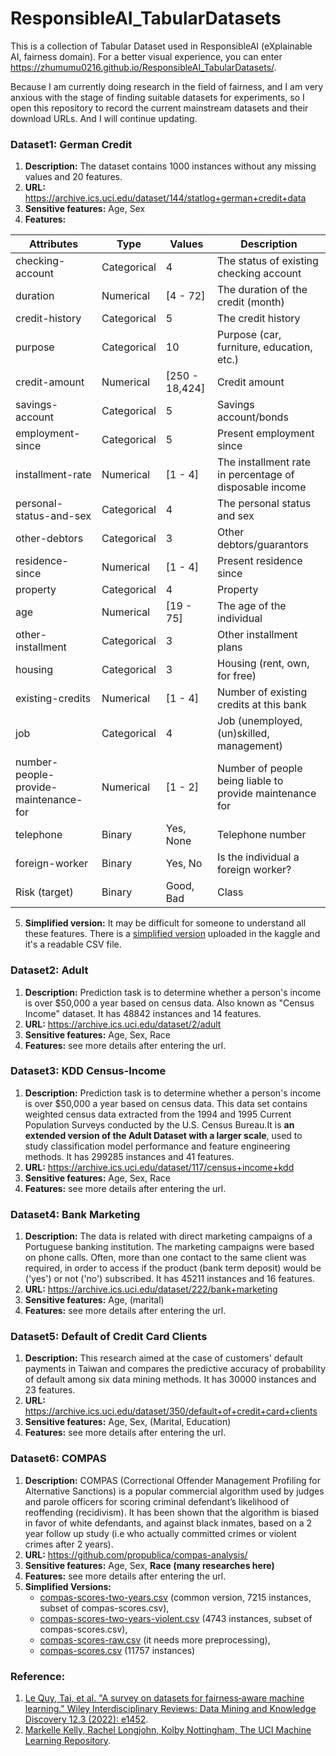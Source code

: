 # ResponsibleAI_TabularDatasets
This is a collection of Tabular Dataset used in ResponsibleAI (eXplainable AI, fairness domain).
For a better visual experience, you can enter https://zhumumu0216.github.io/ResponsibleAI_TabularDatasets/. 

Because I am currently doing research in the field of fairness, and I am very anxious with the stage of finding suitable datasets for experiments, so I open this repository to record the current mainstream datasets and their download URLs. And I will continue updating.

### Dataset1: German Credit

1. **Description:** The dataset contains 1000 instances without any missing values and 20 features.
2. **URL:** https://archive.ics.uci.edu/dataset/144/statlog+german+credit+data
3. **Sensitive features:** Age, Sex
4. **Features:**

| Attributes                           | Type         | Values              | Description                                                           |
|--------------------------------------|--------------|---------------------|-----------------------------------------------------------------------|
| checking-account                     | Categorical  | 4                   | The status of existing checking account                               |
| duration                             | Numerical    | [4 - 72]            | The duration of the credit (month)                                   |
| credit-history                       | Categorical  | 5                   | The credit history                                                    |
| purpose                              | Categorical  | 10                  | Purpose (car, furniture, education, etc.)                            |
| credit-amount                        | Numerical    | [250 - 18,424]      | Credit amount                                                         |
| savings-account                      | Categorical  | 5                   | Savings account/bonds                                                 |
| employment-since                     | Categorical  | 5                   | Present employment since                                              |
| installment-rate                     | Numerical    | [1 - 4]             | The installment rate in percentage of disposable income               |
| personal-status-and-sex              | Categorical  | 4                   | The personal status and sex                                           |
| other-debtors                        | Categorical  | 3                   | Other debtors/guarantors                                              |
| residence-since                      | Numerical    | [1 - 4]             | Present residence since                                               |
| property                             | Categorical  | 4                   | Property                                                              |
| age                                  | Numerical    | [19 - 75]           | The age of the individual                                             |
| other-installment                    | Categorical  | 3                   | Other installment plans                                               |
| housing                              | Categorical  | 3                   | Housing (rent, own, for free)                                         |
| existing-credits                     | Numerical    | [1 - 4]             | Number of existing credits at this bank                               |
| job                                  | Categorical  | 4                   | Job (unemployed, (un)skilled, management)                             |
| number-people-provide-maintenance-for| Numerical    | [1 - 2]             | Number of people being liable to provide maintenance for              |
| telephone                            | Binary       | Yes, None         | Telephone number                                                      |
| foreign-worker                       | Binary       | Yes, No           | Is the individual a foreign worker?                                   |
| Risk (target)                        | Binary       | Good, Bad         | Class                                                                 |

5. **Simplified version:** It may be difficult for someone to understand all these features. There is a [simplified version](https://www.kaggle.com/datasets/uciml/german-credit/data) uploaded in the kaggle and it's a readable CSV file.

### Dataset2: Adult
1. **Description:** Prediction task is to determine whether a person's income is over $50,000 a year based on census data. Also known as "Census Income" dataset. It has 48842 instances and 14 features.
2. **URL:** https://archive.ics.uci.edu/dataset/2/adult
3. **Sensitive features:** Age, Sex, Race
4. **Features:** see more details after entering the url.

### Dataset3: KDD Census-Income
1. **Description:** Prediction task is to determine whether a person's income is over $50,000 a year based on census data. This data set contains weighted census data extracted from the 1994 and 1995 Current Population Surveys conducted by the U.S. Census Bureau.It is **an extended version of the Adult Dataset with a larger scale**, used to study classification model performance and feature engineering methods. It has 299285 instances and 41 features.
2. **URL:** https://archive.ics.uci.edu/dataset/117/census+income+kdd
3. **Sensitive features:** Age, Sex, Race
4. **Features:** see more details after entering the url.
    
### Dataset4: Bank Marketing
1. **Description:** The data is related with direct marketing campaigns of a Portuguese banking institution. The marketing campaigns were based on phone calls. Often, more than one contact to the same client was required, in order to access if the product (bank term deposit) would be ('yes') or not ('no') subscribed. It has 45211 instances and 16 features.
2. **URL:** https://archive.ics.uci.edu/dataset/222/bank+marketing
3. **Sensitive features:** Age, (marital)
4. **Features:** see more details after entering the url.

### Dataset5: Default of Credit Card Clients
1. **Description:** This research aimed at the case of customers' default payments in Taiwan and compares the predictive accuracy of probability of default among six data mining methods. It has 30000 instances and 23 features.
2. **URL:** https://archive.ics.uci.edu/dataset/350/default+of+credit+card+clients
3. **Sensitive features:** Age, Sex, (Marital, Education)
4. **Features:** see more details after entering the url.

### Dataset6: COMPAS 
1. **Description:** COMPAS (Correctional Offender Management Profiling for Alternative Sanctions) is a popular commercial algorithm used by judges and parole officers for scoring criminal defendant’s likelihood of reoffending (recidivism). It has been shown that the algorithm is biased in favor of white defendants, and against black inmates, based on a 2 year follow up study (i.e who actually committed crimes or violent crimes after 2 years).
2. **URL:** https://github.com/propublica/compas-analysis/
3. **Sensitive features:** Age, Sex, **Race (many researches here)**
4. **Features:** see more details after entering the url.
5. **Simplified Versions:** 
    - [compas-scores-two-years.csv](https://github.com/propublica/compas-analysis/blob/master/compas-scores-two-years.csv) (common version, 7215 instances, subset of compas-scores.csv),
    - [compas-scores-two-years-violent.csv](https://github.com/propublica/compas-analysis/blob/master/compas-scores-two-years-violent.csv) (4743 instances, subset of compas-scores.csv), 
    - [compas-scores-raw.csv](https://github.com/propublica/compas-analysis/blob/master/compas-scores-raw.csv) (it needs more preprocessing), 
    - [compas-scores.csv](https://github.com/propublica/compas-analysis/blob/master/compas-scores.csv) (11757 instances)
### Reference:
1. [Le Quy, Tai, et al. "A survey on datasets for fairness‐aware machine learning." Wiley Interdisciplinary Reviews: Data Mining and Knowledge Discovery 12.3 (2022): e1452](https://wires.onlinelibrary.wiley.com/doi/full/10.1002/widm.1452).
2. [Markelle Kelly, Rachel Longjohn, Kolby Nottingham,
The UCI Machine Learning Repository](https://archive.ics.uci.edu).